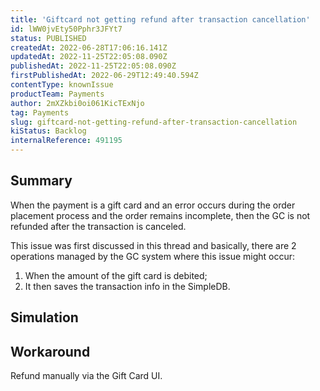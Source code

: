 ```yaml
---
title: 'Giftcard not getting refund after transaction cancellation'
id: lWW0jvEty50Pphr3JFYt7
status: PUBLISHED
createdAt: 2022-06-28T17:06:16.141Z
updatedAt: 2022-11-25T22:05:08.090Z
publishedAt: 2022-11-25T22:05:08.090Z
firstPublishedAt: 2022-06-29T12:49:40.594Z
contentType: knownIssue
productTeam: Payments
author: 2mXZkbi0oi061KicTExNjo
tag: Payments
slug: giftcard-not-getting-refund-after-transaction-cancellation
kiStatus: Backlog
internalReference: 491195
---
```


## Summary


When the payment is a gift card and an error occurs during the order placement process and the order remains incomplete, then the GC is not refunded after the transaction is canceled.

This issue was first discussed in this thread and basically, there are 2 operations managed by the GC system where this issue might occur:

1. When the amount of the gift card is debited;
2. It then saves the transaction info in the SimpleDB.



## Simulation





## Workaround


Refund manually via the Gift Card UI.

